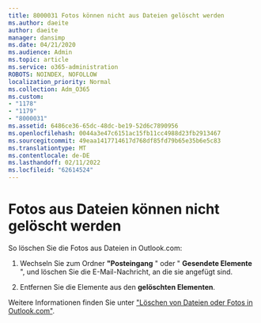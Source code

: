 ```yaml
---
title: 8000031 Fotos können nicht aus Dateien gelöscht werden
ms.author: daeite
author: daeite
manager: dansimp
ms.date: 04/21/2020
ms.audience: Admin
ms.topic: article
ms.service: o365-administration
ROBOTS: NOINDEX, NOFOLLOW
localization_priority: Normal
ms.collection: Adm_O365
ms.custom:
- "1178"
- "1179"
- "8000031"
ms.assetid: 6486ce36-65dc-48dc-be19-52d6c7890956
ms.openlocfilehash: 0044a3e47c6151ac15fb11cc4988d23fb2913467
ms.sourcegitcommit: 49eaa1417714617d768df85fd79b65e35b6e5c83
ms.translationtype: MT
ms.contentlocale: de-DE
ms.lasthandoff: 02/11/2022
ms.locfileid: "62614524"
---
```

# <a name="unable-to-delete-photos-from-files"></a>Fotos aus Dateien können nicht gelöscht werden

So löschen Sie die Fotos aus Dateien in Outlook.com:
  
1. Wechseln Sie zum Ordner **"Posteingang** " oder " **Gesendete Elemente** ", und löschen Sie die E-Mail-Nachricht, an die sie angefügt sind.

2. Entfernen Sie die Elemente aus den **gelöschten Elementen**.

Weitere Informationen finden Sie unter ["Löschen von Dateien oder Fotos in Outlook.com"](https://support.office.com/article/bae0531f-040f-4c42-90b9-786ca718c16d.aspx).
  